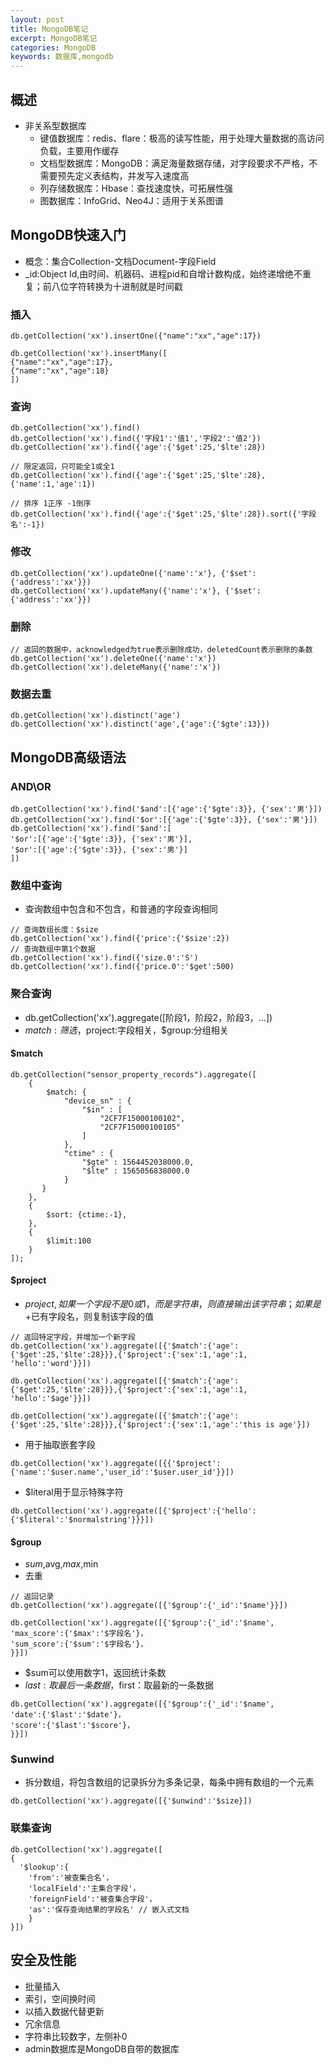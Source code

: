 ```yaml
---
layout: post
title: MongoDB笔记
excerpt: MongoDB笔记
categories: MongoDB
keywords: 数据库,mongodb
---
```

## 概述
- 非关系型数据库
    - 键值数据库：redis、flare：极高的读写性能，用于处理大量数据的高访问负载，主要用作缓存
    - 文档型数据库：MongoDB：满足海量数据存储，对字段要求不严格，不需要预先定义表结构，并发写入速度高
    - 列存储数据库：Hbase：查找速度快，可拓展性强
    - 图数据库：InfoGrid、Neo4J：适用于关系图谱

## MongoDB快速入门
- 概念：集合Collection-文档Document-字段Field
- _id:Object Id,由时间、机器码、进程pid和自增计数构成，始终递增绝不重复；前八位字符转换为十进制就是时间戳

### 插入
```
db.getCollection('xx').insertOne({"name":"xx","age":17})

db.getCollection('xx').insertMany([
{"name":"xx","age":17},
{"name":"xx","age":18}
])
```

### 查询


```
db.getCollection('xx').find()
db.getCollection('xx').find({'字段1':'值1','字段2':'值2'})
db.getCollection('xx').find({'age':{'$get':25,'$lte':28})

// 限定返回，只可能全1或全1
db.getCollection('xx').find({'age':{'$get':25,'$lte':28}, {'name':1,'age':1})

// 排序 1正序 -1倒序
db.getCollection('xx').find({'age':{'$get':25,'$lte':28}).sort({'字段名':-1})
```

### 修改

```
db.getCollection('xx').updateOne({'name':'x'}, {'$set':{'address':'xx'}})
db.getCollection('xx').updateMany({'name':'x'}, {'$set':{'address':'xx'}})
```
### 删除

```
// 返回的数据中，acknowledged为true表示删除成功，deletedCount表示删除的条数
db.getCollection('xx').deleteOne({'name':'x'})
db.getCollection('xx').deleteMany({'name':'x'})
```

### 数据去重

```
db.getCollection('xx').distinct('age')
db.getCollection('xx').distinct('age',{'age':{'$gte':13}})
```

## MongoDB高级语法
### AND\OR

```
db.getCollection('xx').find('$and':[{'age':{'$gte':3}}, {'sex':'男'}])
db.getCollection('xx').find('$or':[{'age':{'$gte':3}}, {'sex':'男'}])
db.getCollection('xx').find('$and':[
'$or':[{'age':{'$gte':3}}, {'sex':'男'}], 
'$or':[{'age':{'$gte':3}}, {'sex':'男'}]
])
```

### 数组中查询
- 查询数组中包含和不包含，和普通的字段查询相同

```
// 查询数组长度：$size
db.getCollection('xx').find({'price':{'$size':2})
// 查询数组中第1个数据
db.getCollection('xx').find({'size.0':'S')
db.getCollection('xx').find({'price.0':'$get':500)
```

### 聚合查询
- db.getCollection('xx').aggregate([阶段1，阶段2，阶段3，...])
- $match:筛选，$project:字段相关，$group:分组相关
#### $match

```
db.getCollection("sensor_property_records").aggregate([
	{
        $match: {
        	"device_sn" : {
        	    "$in" : [
        	        "2CF7F15000100102", 
        	        "2CF7F15000100105"
        	    ]
        	}, 
        	"ctime" : {
        	    "$gte" : 1564452038000.0, 
        	    "$lte" : 1565056838000.0
        	}
       }
	},
	{
    	$sort: {ctime:-1}, 
    },
    {
    	$limit:100
    }
]);
```
#### $project
- $project,如果一个字段不是0或1，而是字符串，则直接输出该字符串；如果是$+已有字段名，则复制该字段的值

```
// 返回特定字段，并增加一个新字段
db.getCollection('xx').aggregate([{'$match':{'age':{'$get':25,'$lte':28}}},{'$project':{'sex':1,'age':1, 'hello':'word'}}])

db.getCollection('xx').aggregate([{'$match':{'age':{'$get':25,'$lte':28}}},{'$project':{'sex':1,'age':1, 'hello':'$age'}}])

db.getCollection('xx').aggregate([{'$match':{'age':{'$get':25,'$lte':28}}},{'$project':{'sex':1,'age':'this is age'}])
```
- 用于抽取嵌套字段

```
db.getCollection('xx').aggregate([{{'$project':{'name':'$user.name','user_id':'$user.user_id'}}])
```
- $literal用于显示特殊字符

```
db.getCollection('xx').aggregate([{'$project':{'hello':{'$literal':'$normalstring'}}}])
```
#### $group
- $sum,$avg,$max,$min
- 去重

```
// 返回记录
db.getCollection('xx').aggregate([{'$group':{'_id':'$name'}}])

db.getCollection('xx').aggregate([{'$group':{'_id':'$name',
'max_score':{'$max':'$字段名'}，
'sum_score':{'$sum':'$字段名'}，
}}])

```
- $sum可以使用数字1，返回统计条数
- $last:取最后一条数据，$first：取最新的一条数据

```
db.getCollection('xx').aggregate([{'$group':{'_id':'$name',
'date':{'$last':'$date'}，
'score':{'$last':'$score'}，
}}])
```
### $unwind
- 拆分数组，将包含数组的记录拆分为多条记录，每条中拥有数组的一个元素

```
db.getCollection('xx').aggregate([{'$unwind':'$size}])
```
### 联集查询

```
db.getCollection('xx').aggregate([
{
  '$lookup':{
    'from':'被查集合名'，
    'localField':'主集合字段'，
    'foreignField':'被查集合字段'，
    'as':'保存查询结果的字段名' // 嵌入式文档
    }  
}])
```


## 安全及性能
- 批量插入
- 索引，空间换时间
- 以插入数据代替更新
- 冗余信息
- 字符串比较数字，左侧补0
- admin数据库是MongoDB自带的数据库

